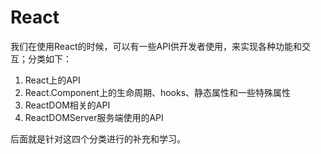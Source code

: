 # React
我们在使用React的时候，可以有一些API供开发者使用，来实现各种功能和交互；分类如下：
1. React上的API
2. React.Component上的生命周期、hooks、静态属性和一些特殊属性
3. ReactDOM相关的API
4. ReactDOMServer服务端使用的API

后面就是针对这四个分类进行的补充和学习。

